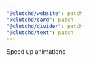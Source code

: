```yaml
---
"@clutchd/website": patch
"@clutchd/card": patch
"@clutchd/divider": patch
"@clutchd/text": patch
---
```


Speed up animations
